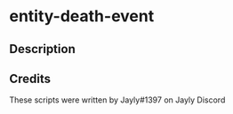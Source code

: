 # entity-death-event

## Description


## Credits
These scripts were written by Jayly#1397 on Jayly Discord
